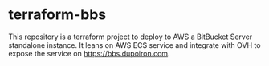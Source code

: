 # terraform-bbs

This repository is a terraform project to deploy to AWS a BitBucket Server standalone instance.
It leans on AWS ECS service and integrate with OVH to expose the service on https://bbs.dupoiron.com.
